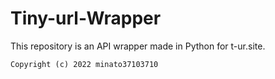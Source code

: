 # Tiny-url-Wrapper
This repository is an API wrapper made in Python for t-ur.site.

`Copyright (c) 2022 minato37103710`
